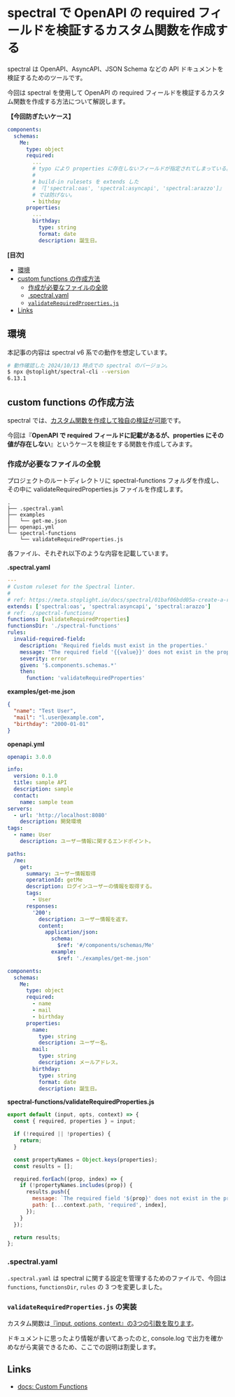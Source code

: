 # spectral で OpenAPI の required フィールドを検証するカスタム関数を作成する

spectral は OpenAPI、AsyncAPI、JSON Schema などの API ドキュメントを検証するためのツールです。

今回は spectral を使用して OpenAPI の required フィールドを検証するカスタム関数を作成する方法について解説します。

**【今回防ぎたいケース】**

``` yml
components:
  schemas:
    Me:
      type: object
      required:
        ...
        # typo により properties に存在しないフィールドが指定されてしまっている。
        #
        # build-in rulesets を extends した
        # 『['spectral:oas', 'spectral:asyncapi', 'spectral:arazzo']』
        # では防げない。
        - bithday
      properties:
        ...
        birthday:
          type: string
          format: date
          description: 誕生日。
```

**[目次]**

* [環境](#環境)
* [custom functions の作成方法](#custom-functions-の作成方法)
  * [作成が必要なファイルの全貌](#作成が必要なファイルの全貌)
  * [.spectral.yaml](#.spectral.yaml)
  * [`validateRequiredProperties.js`](#`validaterequiredproperties.js`)
* [Links](#links)

## 環境

本記事の内容は spectral v6 系での動作を想定しています。

``` sh
# 動作確認した 2024/10/13 時点での spectral のバージョン。
$ npx @stoplight/spectral-cli --version
6.13.1
```

<!-- more -->

## custom functions の作成方法

spectral では、[カスタム関数を作成して独自の検証が可能](https://docs.stoplight.io/docs/spectral/a781e290eb9f9-custom-functions)です。

今回は『**OpenAPI で required フィールドに記載があるが、properties にその値が存在しない**』というケースを検証をする関数を作成してみます。

### 作成が必要なファイルの全貌

プロジェクトのルートディレクトリに spectral-functions フォルダを作成し、その中に validateRequiredProperties.js ファイルを作成します。

```
.
├── .spectral.yaml
├── examples
│   └── get-me.json
├── openapi.yml
└── spectral-functions
    └── validateRequiredProperties.js
```

各ファイル、それぞれ以下のような内容を記載しています。

**.spectral.yaml**

``` yml
---
# Custom ruleset for the Spectral linter.
#
# ref: https://meta.stoplight.io/docs/spectral/01baf06bdd05a-create-a-ruleset
extends: ['spectral:oas', 'spectral:asyncapi', 'spectral:arazzo']
# ref: ./spectral-functions/
functions: [validateRequiredProperties]
functionsDir: './spectral-functions'
rules:
  invalid-required-field:
    description: 'Required fields must exist in the properties.'
    message: "The required field '{{value}}' does not exist in the properties."
    severity: error
    given: '$.components.schemas.*'
    then:
      function: 'validateRequiredProperties'
```

**examples/get-me.json**

``` json
{
  "name": "Test User",
  "mail": "l.user@example.com",
  "birthday": "2000-01-01"
}
```

**openapi.yml**

``` yml
openapi: 3.0.0

info:
  version: 0.1.0
  title: sample API
  description: sample
  contact:
    name: sample team
servers:
  - url: 'http://localhost:8080'
    description: 開発環境
tags:
  - name: User
    description: ユーザー情報に関するエンドポイント。

paths:
  /me:
    get:
      summary: ユーザー情報取得
      operationId: getMe
      description: ログインユーザーの情報を取得する。
      tags:
        - User
      responses:
        '200':
          description: ユーザー情報を返す。
          content:
            application/json:
              schema:
                $ref: '#/components/schemas/Me'
              example:
                $ref: './examples/get-me.json'

components:
  schemas:
    Me:
      type: object
      required:
        - name
        - mail
        - birthday
      properties:
        name:
          type: string
          description: ユーザー名。
        mail:
          type: string
          description: メールアドレス。
        birthday:
          type: string
          format: date
          description: 誕生日。
```

**spectral-functions/validateRequiredProperties.js**

``` js
export default (input, opts, context) => {
  const { required, properties } = input;

  if (!required || !properties) {
    return;
  }

  const propertyNames = Object.keys(properties);
  const results = [];

  required.forEach((prop, index) => {
    if (!propertyNames.includes(prop)) {
      results.push({
        message: `The required field '${prop}' does not exist in the properties.`,
        path: [...context.path, 'required', index],
      });
    }
  });

  return results;
};
```

### .spectral.yaml

`.spectral.yaml` は spectral に関する設定を管理するためのファイルで、今回は `functions`, `functionsDir`, `rules` の 3 つを変更しました。

### `validateRequiredProperties.js` の実装

カスタム関数は[『input, options, context』の3つの引数を取ります](https://docs.stoplight.io/docs/spectral/a781e290eb9f9-custom-functions#writing-functions)。

ドキュメントに思ったより情報が書いてあったのと, console.log で出力を確かめながら実装できるため、ここでの説明は割愛します。

## Links

- [docs: Custom Functions](https://docs.stoplight.io/docs/spectral/a781e290eb9f9-custom-functions)
